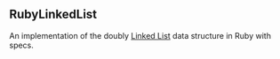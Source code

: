 ## RubyLinkedList

An implementation of the doubly [Linked List] data structure in Ruby with specs.

[Linked List]: https://en.wikipedia.org/wiki/Linked_list
